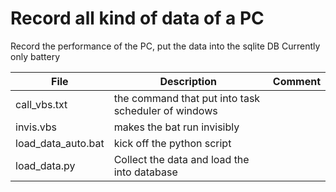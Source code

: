 # Record all kind of data of a PC
Record the performance of the PC, put the data into the sqlite DB
Currently only battery


|File|Description|Comment|
|-|-|-|
|call_vbs.txt|the command that put into task scheduler of windows||
|invis.vbs|makes the bat run invisibly||
|load_data_auto.bat|kick off the python script||
|load_data.py|Collect the data and load the into database||